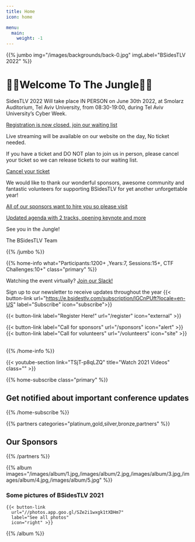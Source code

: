 ```yaml
---
title: Home
icon: home

menu:
  main:
    weight: -1
---
```


{{% jumbo img="/images/backgrounds/back-0.jpg" imgLabel="BSidesTLV 2022" %}}


# 🌴🐯Welcome To The Jungle🌴🦁 

SidesTLV 2022 Will take place IN PERSON on June 30th 2022, at Smolarz Auditorium, Tel Aviv University, from 08:30-19:00, during Tel Aviv University’s Cyber Week.

[Registration is now closed, join our waiting list](https://bsidestlv.com/register/)

Live streaming will be available on our website on the day, No ticket needed.  


If you have a ticket and DO NOT plan to join us in person, please cancel your ticket so we can release tickets to our waiting list.

[Cancel your ticket](https://tickets.bsidestlv.com/bsidestlv/bsidestlv/)

We would like to thank our wonderful sponsors, awesome community and fantastic volunteers for supporting BSidesTLV for yet another unforgettable year!

[All of our sponsors want to hire you so please visit](https://bsidestlv.com/sponsors/)

[Updated agenda with 2 tracks, opening keynote and more](https://bsidestlv.com/agenda/)

See you in the Jungle! 

The BSidesTLV Team




{{% /jumbo %}}

{{% home-info what="Participants:1200+ ,Years:7, Sessions:15+, CTF Challenges:10+" class="primary" %}}



Watching the event virtually? [Join our Slack!](https://slack.bsidstlv.com)

Sign up to our newsletter to receive updates throughout the year
{{< button-link url="https://e.bsidestlv.com/subscription/lGCnPUft?locale=en-US" label="Subscribe" icon="subscribe">}}

{{< button-link label="Register Here!" url="/register" icon="external" >}}
<!-- {{< button-link label="Call for speakers" url="https://cfp.bsidestlv.com" icon="cfp" >}} -->
{{< button-link label="Call for sponsors" url="/sponsors" icon="alert" >}}
{{< button-link label="Call for volunteers" url="/volunteers" icon="site" >}}
&nbsp;
&nbsp;

{{% /home-info %}}

{{< youtube-section link="TSjT-p8qLZQ" title="Watch 2021 Videos" class="" >}}

{{% home-subscribe  class="primary" %}}

## Get notified about important conference updates

{{% /home-subscribe %}}

{{% partners categories="platinum,gold,silver,bronze,partners" %}}

## Our Sponsors

{{% /partners %}}

{{% album images="/images/album/1.jpg,/images/album/2.jpg,/images/album/3.jpg,/images/album/4.jpg,/images/album/5.jpg" %}}

### Some pictures of **BSidesTLV 2021**

    {{< button-link
      url="//photos.app.goo.gl/SZe2i1wxgk1tXDHm7"
      label="See all photos"
      icon="right" >}}

{{% /album  %}}
